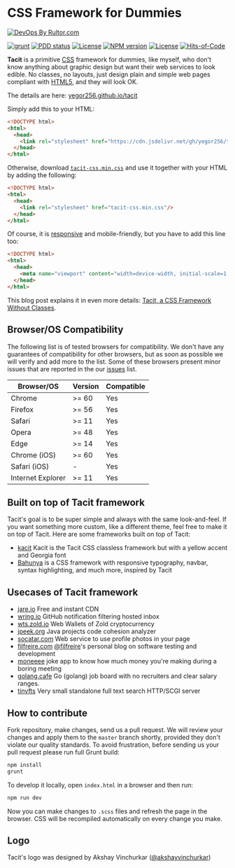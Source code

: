 # CSS Framework for Dummies

[![DevOps By Rultor.com](http://www.rultor.com/b/yegor256/tacit)](http://www.rultor.com/p/yegor256/tacit)

[![grunt](https://github.com/yegor256/tacit/actions/workflows/grunt.yml/badge.svg)](https://github.com/yegor256/tacit/actions/workflows/grunt.yml)
[![PDD status](http://www.0pdd.com/svg?name=yegor256/tacit)](http://www.0pdd.com/p?name=teamed/yegor256/tacit)
[![License](https://img.shields.io/badge/license-MIT-green.svg)](https://github.com/yegor256/tacit/blob/master/LICENSE.txt)
[![NPM version](https://badge.fury.io/js/tacit-css.svg)](http://badge.fury.io/js/tacit-css)
[![License](https://img.shields.io/badge/license-MIT-green.svg)](https://github.com/yegor256/ffcode/blob/master/LICENSE.txt)
[![Hits-of-Code](https://hitsofcode.com/github/yegor256/tacit)](https://hitsofcode.com/view/github/yegor256/tacit)

**Tacit** is a primitive [CSS](https://en.wikipedia.org/wiki/CSS) framework
for dummies, like myself, who
don't know anything about graphic design but want their web services to
look edible. No classes, no layouts, just design plain and simple web pages
compliant with [HTML5](https://en.wikipedia.org/wiki/HTML5), and they
will look OK.

The details are here:
[yegor256.github.io/tacit](https://yegor256.github.io/tacit/)

Simply add this to your HTML:

```html
<!DOCTYPE html>
<html>
  <head>
    <link rel="stylesheet" href="https://cdn.jsdelivr.net/gh/yegor256/tacit@gh-pages/tacit-css.min.css"/>
  </head>
</html>
```

Otherwise, download [`tacit-css.min.css`][CDN]
and use it together with your HTML by adding the following:

```html
<!DOCTYPE html>
<html>
  <head>
    <link rel="stylesheet" href="tacit-css.min.css"/>
  </head>
</html>
```

Of course, it is
[responsive](https://en.wikipedia.org/wiki/Responsive_web_design)
and mobile-friendly, but you have to add this line too:

```html
<!DOCTYPE html>
<html>
  <head>
    <meta name="viewport" content="width=device-width, initial-scale=1.0"/>
  </head>
</html>
```

This blog post explains it in even more details:
[Tacit, a CSS Framework Without Classes][blog].

## Browser/OS Compatibility

The following list is of tested browsers for compatibility.
We don't have any guarantees of compatibility for other browsers,
but as soon as possible we will verify and add more to the list.
Some of these browsers present minor issues that are reported in the
our [issues](https://github.com/yegor256/tacit/issues) list.


| Browser/OS        | Version | Compatible |
|-------------------|---------|------------|
| Chrome            | >= 60   | Yes        |
| Firefox           | >= 56   | Yes        |
| Safari            | >= 11   | Yes        |
| Opera             | >= 48   | Yes        |
| Edge              | >= 14   | Yes        |
| Chrome (iOS)      | >= 60   | Yes        |
| Safari (iOS)      | -       | Yes        |
| Internet Explorer | >= 11   | Yes        |


## Built on top of Tacit framework

Tacit's goal is to be super simple and always with the same look-and-feel.
If you want something more custom, like a different theme,
feel free to make it on top of Tacit. Here are some frameworks
built on top of Tacit:

* [kacit](https://github.com/Kimeiga/kacit) Kacit is the
Tacit CSS classless framework but with a yellow accent and Georgia font
* [Bahunya](https://github.com/kimeiga/bahunya) is a CSS framework
with responsive typography, navbar, syntax highlighting, and much more,
inspired by Tacit

## Usecases of Tacit framework

* [jare.io](http://www.jare.io) Free and instant CDN
* [wring.io](http://www.wring.io) GitHub notification filtering hosted inbox
* [wts.zold.io](http://wts.zold.io) Web Wallets of Zold cryptocurrency
* [jpeek.org](http://www.jpeek.org) Java projects code cohesion analyzer
* [socatar.com](https://socatar.com/) Web service to use profile
photos in your page
* [filfreire.com](https://filfreire.com/)
[@filfreire](https://github.com/filfreire)'s personal blog
on software testing and development
* [moneeee](https://filfreire.com/Moneeee/) joke app to know
how much money you're making during a boring meeting
* [golang.cafe](https://golang.cafe) Go (golang) job board
with no recruiters and clear salary ranges.
* [tinyfts](https://github.com/dbohdan/tinyfts) Very small
standalone full text search HTTP/SCGI server

## How to contribute

Fork repository, make changes, send us a pull request. We will review
your changes and apply them to the `master` branch shortly, provided
they don't violate our quality standards. To avoid frustration, before
sending us your pull request please run full Grunt build:

```bash
npm install
grunt
```

To develop it locally, open `index.html` in a browser and then run:

```bash
npm run dev
```

Now you can make changes to `.scss` files and refresh the page in the browser.
CSS will be recompiled automatically on every change you make.

## Logo

Tacit's logo was designed by Akshay Vinchurkar
([@akshayvinchurkar](https://github.com/akshayvinchurkar))

[CDN]: https://cdn.jsdelivr.net/gh/yegor256/tacit@gh-pages/tacit-css.min.css
[blog]: http://www.yegor256.com/2015/04/13/tacit-css-framework-for-dummies.html
